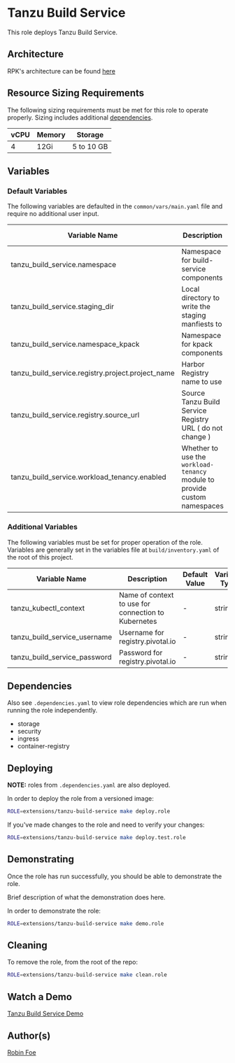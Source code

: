 # Tanzu Build Service

This role deploys Tanzu Build Service.

## Architecture

RPK's architecture can be found [here](../../../docs/ARCHITECTURE.md)


## Resource Sizing Requirements

The following sizing requirements must be met for this role to operate properly.  Sizing includes additional [dependencies](#dependencies).

| vCPU | Memory | Storage |
| --- | --- | --- |
| 4 | 12Gi | 5 to 10 GB |


## Variables

### Default Variables

The following variables are defaulted in the `common/vars/main.yaml` file and require no additional user input.

| Variable Name                                     | Description                                                               | Default Value                      | Variable Type | Required |
|---------------------------------------------------|---------------------------------------------------------------------------|------------------------------------|---------------|----------|
| tanzu_build_service.namespace                     | Namespace for build-service components                                    | build-service ( do not change )    | string        | yes      |
| tanzu_build_service.staging_dir                   | Local directory to write the staging manfiests to                         | "/tmp/staging/tanzu-build-service" | string        | yes      |
| tanzu_build_service.namespace_kpack               | Namespace for kpack components                                            | kpack ( do not change )            | string        | yes      |
| tanzu_build_service.registry.project.project_name | Harbor Registry name to use                                               | build-service                      | string        | yes      |
| tanzu_build_service.registry.source_url           | Source Tanzu Build Service Registry URL ( do not change )                 | registry.pivotal.io                | string        | yes      |
| tanzu_build_service.workload_tenancy.enabled      | Whether to use the `workload-tenancy` module to provide custom namespaces | false                              | boolean       | yes      |

### Additional Variables

The following variables must be set for proper operation of the role.  Variables are generally set in the variables file
at `build/inventory.yaml` of the root of this project.

| Variable Name                | Description                                                | Default Value                      | Variable Type | Required |
| ---------------------------- | ---------------------------------------------------------- | ---------------------------------- | ------------- | -------- |
| tanzu_kubectl_context        | Name of context to use for connection to Kubernetes        | -                                  | string        | yes      |
| tanzu_build_service_username | Username for registry.pivotal.io                           | -                                  | string        | yes      |
| tanzu_build_service_password | Password for registry.pivotal.io                           | -                                  | string        | yes      |


## Dependencies

Also see `.dependencies.yaml` to view role dependencies which are run when running the role
independently.

* storage
* security
* ingress
* container-registry


## Deploying

**NOTE:** roles from `.dependencies.yaml` are also deployed.

In order to deploy the role from a versioned image:

```bash
ROLE=extensions/tanzu-build-service make deploy.role
```

If you've made changes to the role and need to verify your changes:

```bash
ROLE=extensions/tanzu-build-service make deploy.test.role
```


## Demonstrating

Once the role has run successfully, you should be able to demonstrate the role.

Brief description of what the demonstration does here.

In order to demonstrate the role:

```bash
ROLE=extensions/tanzu-build-service make demo.role
```


## Cleaning

To remove the role, from the root of the repo:

```bash
ROLE=extensions/tanzu-build-service make clean.role
```

## Watch a Demo

[Tanzu Build Service Demo](https://drive.google.com/file/d/1il9bai8dXSwCxFg0sMaLgVlZF6rjbcZt/view?usp=sharing)

## Author(s)
[Robin Foe](mailto:rfoe@vmware.com)
